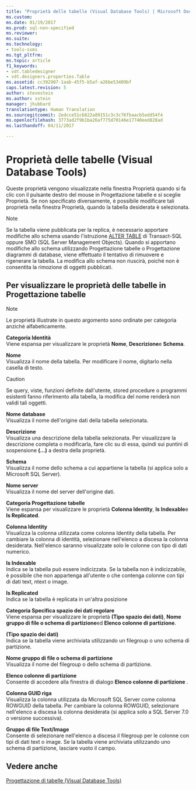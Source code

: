 ```yaml
---
title: "Proprietà delle tabelle (Visual Database Tools) | Microsoft Docs"
ms.custom: 
ms.date: 01/19/2017
ms.prod: sql-non-specified
ms.reviewer: 
ms.suite: 
ms.technology:
- tools-ssms
ms.tgt_pltfrm: 
ms.topic: article
f1_keywords:
- vdt.tabledesigner
- vdt.designers.properties.Table
ms.assetid: cc392987-1aab-45f5-b5af-a26be53409bf
caps.latest.revision: 5
author: stevestein
ms.author: sstein
manager: jhubbard
translationtype: Human Translation
ms.sourcegitcommit: 2edcce51c6822a89151c3c3c76fbaacb5edd54f4
ms.openlocfilehash: 3773ad2f9b1ba26af775d70146e17740eed828ad
ms.lasthandoff: 04/11/2017

---
```

# <a name="table-properties-visual-database-tools"></a>Proprietà delle tabelle (Visual Database Tools)
Queste proprietà vengono visualizzate nella finestra Proprietà quando si fa clic con il pulsante destro del mouse in Progettazione tabelle e si sceglie Proprietà. Se non specificato diversamente, è possibile modificare tali proprietà nella finestra Proprietà, quando la tabella desiderata è selezionata.  
  
> [!NOTE]  
> Se la tabella viene pubblicata per la replica, è necessario apportare modifiche allo schema usando l'istruzione [ALTER TABLE](http://msdn.microsoft.com/en-us/f1745145-182d-4301-a334-18f799d361d1) di Transact-SQL oppure SMO (SQL Server Management Objects). Quando si apportano modifiche allo schema utilizzando Progettazione tabelle o Progettazione diagrammi di database, viene effettuato il tentativo di rimuovere e rigenerare la tabella. La modifica allo schema non riuscirà, poiché non è consentita la rimozione di oggetti pubblicati.  
  
## <a name="show-table-properties-in-table-designer"></a>Per visualizzare le proprietà delle tabelle in Progettazione tabelle  
  
> [!NOTE]  
> Le proprietà illustrate in questo argomento sono ordinate per categoria anziché alfabeticamente.  
  
**Categoria Identità**  
Viene espansa per visualizzare le proprietà **Nome**, **Descrizione**e **Schema**.  
  
**Nome**  
Visualizza il nome della tabella. Per modificare il nome, digitarlo nella casella di testo.  
  
> [!CAUTION]  
> Se query, viste, funzioni definite dall'utente, stored procedure o programmi esistenti fanno riferimento alla tabella, la modifica del nome renderà non validi tali oggetti.  
  
**Nome database**  
Visualizza il nome dell'origine dati della tabella selezionata.  
  
**Descrizione**  
Visualizza una descrizione della tabella selezionata. Per visualizzare la descrizione completa o modificarla, fare clic su di essa, quindi sui puntini di sospensione **(…)** a destra della proprietà.  
  
**Schema**  
Visualizza il nome dello schema a cui appartiene la tabella (si applica solo a Microsoft SQL Server).  
  
**Nome server**  
Visualizza il nome del server dell'origine dati.  
  
**Categoria Progettazione tabelle**  
Viene espansa per visualizzare le proprietà **Colonna Identity**, **Is Indexable**e **Is Replicated**.  
  
**Colonna Identity**  
Visualizza la colonna utilizzata come colonna Identity della tabella. Per cambiare la colonna di identità, selezionare nell'elenco a discesa la colonna desiderata. Nell'elenco saranno visualizzate solo le colonne con tipo di dati numerico.  
  
**Is Indexable**  
Indica se la tabella può essere indicizzata. Se la tabella non è indicizzabile, è possibile che non appartenga all'utente o che contenga colonne con tipi di dati text, ntext o image.  
  
**Is Replicated**  
Indica se la tabella è replicata in un'altra posizione  
  
**Categoria Specifica spazio dei dati regolare**  
Viene espansa per visualizzare le proprietà **(Tipo spazio dei dati)**, **Nome gruppo di file o schema di partizione**ed **Elenco colonne di partizione**.  
  
**(Tipo spazio dei dati)**  
Indica se la tabella viene archiviata utilizzando un filegroup o uno schema di partizione.  
  
**Nome gruppo di file o schema di partizione**  
Visualizza il nome del filegroup o dello schema di partizione.  
  
**Elenco colonne di partizione**  
Consente di accedere alla finestra di dialogo **Elenco colonne di partizione** .  
  
**Colonna GUID riga**  
Visualizza la colonna utilizzata da Microsoft SQL Server come colonna ROWGUID della tabella. Per cambiare la colonna ROWGUID, selezionare nell'elenco a discesa la colonna desiderata (si applica solo a SQL Server 7.0 o versione successiva).  
  
**Gruppo di file Text/Image**  
Consente di selezionare nell'elenco a discesa il filegroup per le colonne con tipi di dati text o image. Se la tabella viene archiviata utilizzando uno schema di partizione, lasciare vuoto il campo.  
  
## <a name="see-also"></a>Vedere anche  
[Progettazione di tabelle (Visual Database Tools)](../../ssms/visual-db-tools/design-tables-visual-database-tools.md)  
  

